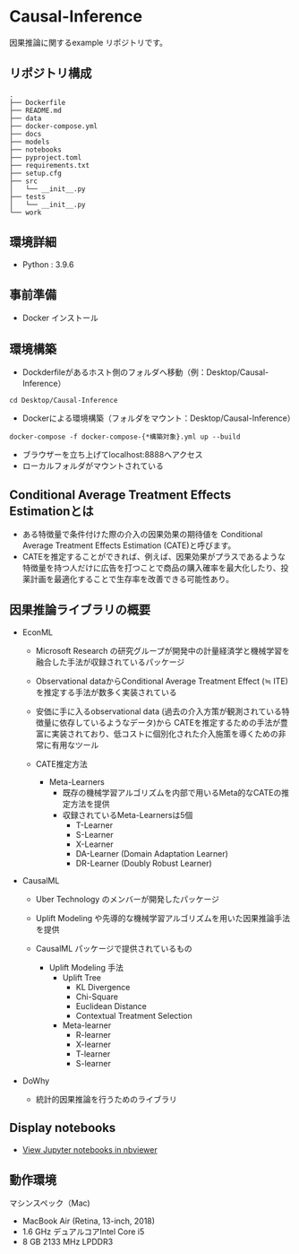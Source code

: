 # Causal-Inference

因果推論に関するexample リポジトリです。

## リポジトリ構成

```
.
├── Dockerfile
├── README.md
├── data
├── docker-compose.yml
├── docs
├── models
├── notebooks
├── pyproject.toml
├── requirements.txt
├── setup.cfg
├── src
│   └── __init__.py
├── tests
│   └── __init__.py
└── work
```

## 環境詳細

- Python : 3.9.6

## 事前準備

- Docker インストール

## 環境構築

- Dockderfileがあるホスト側のフォルダへ移動（例：Desktop/Causal-Inference）

```
cd Desktop/Causal-Inference
```

- Dockerによる環境構築（フォルダをマウント：Desktop/Causal-Inference）

```
docker-compose -f docker-compose-{*構築対象}.yml up --build
```

- ブラウザーを立ち上げてlocalhost:8888へアクセス
- ローカルフォルダがマウントされている

## Conditional Average Treatment Effects Estimationとは

- ある特徴量で条件付けた際の介入の因果効果の期待値を Conditional Average Treatment Effects Estimation (CATE)と呼びます。
- CATEを推定することができれば、例えば、因果効果がプラスであるような特徴量を持つ人だけに広告を打つことで商品の購入確率を最大化したり、投薬計画を最適化することで生存率を改善できる可能性あり。

## 因果推論ライブラリの概要

- EconML
    - Microsoft Research の研究グループが開発中の計量経済学と機械学習を融合した手法が収録されているパッケージ
    - Observational dataからConditional Average Treatment Effect (≒ ITE) を推定する手法が数多く実装されている
    - 安価に手に入るobservational data (過去の介入方策が観測されている特徴量に依存しているようなデータ)から CATEを推定するための手法が豊富に実装されており、低コストに個別化された介入施策を導くための非常に有用なツール

    - CATE推定方法
        - Meta-Learners
            - 既存の機械学習アルゴリズムを内部で用いるMeta的なCATEの推定方法を提供
            - 収録されているMeta-Learnersは5個
                - T-Learner
                - S-Learner
                - X-Learner
                - DA-Learner (Domain Adaptation Learner)
                - DR-Learner (Doubly Robust Learner)

- CausalML
    - Uber Technology のメンバーが開発したパッケージ
    - Uplift Modeling や先導的な機械学習アルゴリズムを用いた因果推論手法を提供

    - CausalML パッケージで提供されているもの
        - Uplift Modeling 手法
            - Uplift Tree
                - KL Divergence
                - Chi-Square
                - Euclidean Distance
                - Contextual Treatment Selection
            - Meta-learner
                - R-learner
                - X-learner
                - T-learner
                - S-learner

- DoWhy
    - 統計的因果推論を行うためのライブラリ

## Display notebooks

- [View Jupyter notebooks in nbviewer](https://nbviewer.jupyter.org/github/ykato27/Causal-Inference/tree/main/notebooks/)

## 動作環境

マシンスペック（Mac)

- MacBook Air (Retina, 13-inch, 2018)
- 1.6 GHz デュアルコアIntel Core i5
- 8 GB 2133 MHz LPDDR3
